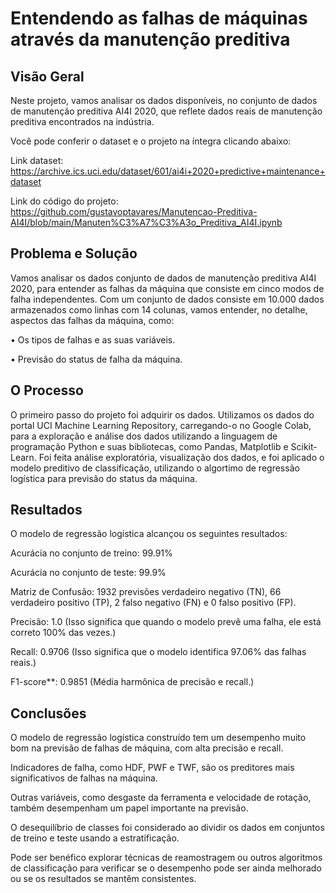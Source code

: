 # Entendendo as falhas de máquinas através da manutenção preditiva

## Visão Geral

Neste projeto, vamos analisar os dados disponíveis, no conjunto de dados de manutenção preditiva AI4I 2020, que reflete dados reais de manutenção preditiva encontrados na indústria. 

Você pode conferir o dataset e o projeto na íntegra clicando abaixo:

Link dataset: https://archive.ics.uci.edu/dataset/601/ai4i+2020+predictive+maintenance+dataset

Link do código do projeto: https://github.com/gustavoptavares/Manutencao-Preditiva-AI4I/blob/main/Manuten%C3%A7%C3%A3o_Preditiva_AI4I.ipynb

## Problema e Solução

Vamos analisar os dados conjunto de dados de manutenção preditiva AI4I 2020, para entender as falhas da máquina que consiste em cinco modos de falha independentes. Com um conjunto de dados consiste em 10.000 dados armazenados como linhas com 14 colunas, vamos entender, no detalhe, aspectos das falhas da máquina, como:

• Os tipos de falhas e as suas variáveis.

• Previsão do status de falha da máquina.

## O Processo

O primeiro passo do projeto foi adquirir os dados. Utilizamos os dados do portal UCI Machine Learning Repository, carregando-o no Google Colab, para a exploração e análise dos dados utilizando a linguagem de programação Python e suas bibliotecas, como Pandas, Matplotlib e Scikit-Learn. Foi feita análise exploratória, visualização dos dados, e foi aplicado o modelo preditivo de classificação, utilizando o algortimo de regressão logística para previsão do status da máquina.

## Resultados

O modelo de regressão logística alcançou os seguintes resultados:

Acurácia no conjunto de treino: 99.91%

Acurácia no conjunto de teste: 99.9%

Matriz de Confusão: 1932 previsões verdadeiro negativo (TN), 66 verdadeiro positivo (TP), 2 falso negativo (FN) e 0 falso positivo (FP).

Precisão: 1.0 (Isso significa que quando o modelo prevê uma falha, ele está correto 100% das vezes.)

Recall: 0.9706 (Isso significa que o modelo identifica 97.06% das falhas reais.)

F1-score**: 0.9851 (Média harmônica de precisão e recall.)

## Conclusões

O modelo de regressão logística construído tem um desempenho muito bom na previsão de falhas de máquina, com alta precisão e recall.

Indicadores de falha, como HDF, PWF e TWF, são os preditores mais significativos de falhas na máquina.

Outras variáveis, como desgaste da ferramenta e velocidade de rotação, também desempenham um papel importante na previsão.

O desequilíbrio de classes foi considerado ao dividir os dados em conjuntos de treino e teste usando a estratificação.

Pode ser benéfico explorar técnicas de reamostragem ou outros algoritmos de classificação para verificar se o desempenho pode ser ainda melhorado ou se os resultados se mantêm consistentes.
